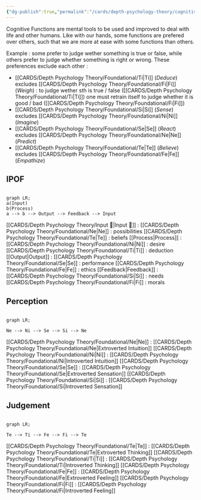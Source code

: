 ```yaml
---
{"dg-publish":true,"permalink":"/cards/depth-psychology-theory/cognitive-functions/","created":"2022-12-27T19:17:15.571+01:00","updated":"2023-04-27T17:31:53.132+02:00"}
---
```



Cognitive Functions are mental tools to be used and improved to deal with life and other humans. 
Like with our hands, some functions are prefered over others, such that we are more at ease with some functions than others. 

Example : some prefer to judge wether something is true or false, while others prefer to judge whether something is right or wrong. 
These preferences exclude each other : 
- [[CARDS/Depth Psychology Theory/Foundational/Ti\|Ti]] (*Deduce*) excludes [[CARDS/Depth Psychology Theory/Foundational/Fi\|Fi]] (*Weigh*) : to judge wether sth is true / false ([[CARDS/Depth Psychology Theory/Foundational/Ti\|Ti]]) one must retrain itself to judge whether it is good / bad ([[CARDS/Depth Psychology Theory/Foundational/Fi\|Fi]])
- [[CARDS/Depth Psychology Theory/Foundational/Si\|Si]] (*Sense*) excludes [[CARDS/Depth Psychology Theory/Foundational/Ni\|Ni]] (*Imagine*) 
- [[CARDS/Depth Psychology Theory/Foundational/Se\|Se]] (*React*) excludes [[CARDS/Depth Psychology Theory/Foundational/Ne\|Ne]] (*Predict*)
- [[CARDS/Depth Psychology Theory/Foundational/Te\|Te]] (*Believe*) excludes [[CARDS/Depth Psychology Theory/Foundational/Fe\|Fe]] (*Empathize*) 

## IPOF
```mermaid

graph LR; 
a(Input)
b(Process)
a --> b --> Output --> Feedback --> Input
```

[[CARDS/Depth Psychology Theory/Input 🌊\|Input 🌊]] : 
	[[CARDS/Depth Psychology Theory/Foundational/Ne\|Ne]] : possibilities
	[[CARDS/Depth Psychology Theory/Foundational/Te\|Te]] : beliefs 
[[Process\|Process]] : 
	[[CARDS/Depth Psychology Theory/Foundational/Ni\|Ni]] : desire
	[[CARDS/Depth Psychology Theory/Foundational/Ti\|Ti]] : deduction
[[Output\|Output]] : 
	[[CARDS/Depth Psychology Theory/Foundational/Se\|Se]] : performance
	[[CARDS/Depth Psychology Theory/Foundational/Fe\|Fe]] : ethics
[[Feedback\|Feedback]] : 
	[[CARDS/Depth Psychology Theory/Foundational/Si\|Si]] : needs
	[[CARDS/Depth Psychology Theory/Foundational/Fi\|Fi]] : morals

## Perception
```mermaid

graph LR; 

Ne --> Ni --> Se --> Si --> Ne

```

[[CARDS/Depth Psychology Theory/Foundational/Ne\|Ne]] : [[CARDS/Depth Psychology Theory/Foundational/Ne\|Extroverted Intuition]]
[[CARDS/Depth Psychology Theory/Foundational/Ni\|Ni]] : [[CARDS/Depth Psychology Theory/Foundational/Ni\|Introverted Intuition]]
[[CARDS/Depth Psychology Theory/Foundational/Se\|Se]] : [[CARDS/Depth Psychology Theory/Foundational/Se\|Extroverted Sensation]]
[[CARDS/Depth Psychology Theory/Foundational/Si\|Si]] : [[CARDS/Depth Psychology Theory/Foundational/Si\|Introverted Sensation]]

## Judgement
```mermaid

graph LR; 

Te --> Ti --> Fe --> Fi --> Te

```

[[CARDS/Depth Psychology Theory/Foundational/Te\|Te]] : [[CARDS/Depth Psychology Theory/Foundational/Te\|Extroverted Thinking]] 
[[CARDS/Depth Psychology Theory/Foundational/Ti\|Ti]] : [[CARDS/Depth Psychology Theory/Foundational/Ti\|Introverted Thinking]]
[[CARDS/Depth Psychology Theory/Foundational/Fe\|Fe]] : [[CARDS/Depth Psychology Theory/Foundational/Fe\|Extroverted Feeling]]
[[CARDS/Depth Psychology Theory/Foundational/Fi\|Fi]] : [[CARDS/Depth Psychology Theory/Foundational/Fi\|Introverted Feeling]]

